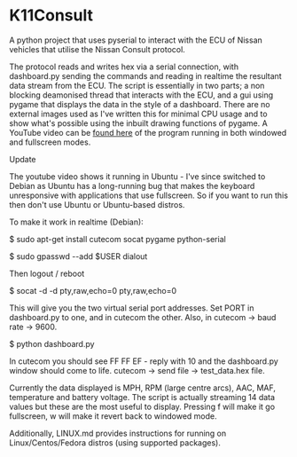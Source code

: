 K11Consult
==========

A python project that uses pyserial to interact with the ECU of Nissan vehicles that utilise the Nissan Consult protocol.

The protocol reads and writes hex via a serial connection, with dashboard.py sending the commands and reading in realtime the resultant data stream from the ECU. The script is essentially in two parts; a non blocking deamonised thread that interacts with the ECU, and a gui using pygame that displays the data in the style of a dashboard. There are no external images used as I've written this for minimal CPU usage and to show what's possible using the inbuilt drawing functions of pygame. A YouTube video can be [found here](http://youtu.be/cykgpQZ5iEU) of the program running in both windowed and fullscreen modes.

Update

The youtube video shows it running in Ubuntu - I've since switched to Debian as Ubuntu has a long-running bug that makes the keyboard unresponsive with applications that use fullscreen. So if you want to run this then don't use Ubuntu or Ubuntu-based distros.

To make it work in realtime (Debian):

$ sudo apt-get install cutecom socat pygame python-serial

$ sudo gpasswd --add $USER dialout

Then logout / reboot

$ socat -d -d pty,raw,echo=0 pty,raw,echo=0

This will give you the two virtual serial port addresses. Set PORT in dashboard.py to one, and in cutecom the other. Also, in cutecom -> baud rate -> 9600.

$ python dashboard.py

In cutecom you should see FF FF EF - reply with 10 and the dashboard.py window should come to life. cutecom -> send file -> test_data.hex file.

Currently the data displayed is MPH, RPM (large centre arcs), AAC, MAF, temperature and battery voltage. The script is actually streaming 14 data values but these are the most useful to display. Pressing f will make it go fullscreen, w will make it revert back to windowed mode.

Additionally, LINUX.md provides instructions for running on Linux/Centos/Fedora distros (using supported packages).
